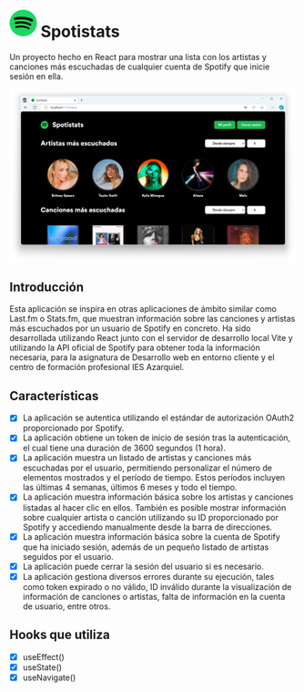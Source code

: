 # ![logo][] Spotistats

Un proyecto hecho en React para mostrar una lista con los artistas y canciones más escuchadas de cualquier cuenta de Spotify que inicie sesión en ella. 

[logo]: https://raw.githubusercontent.com/DevSergio02/Spotistats/main/resources/logo.svg

<img src="/resources/screenshots/v1.png" width="850">

## Introducción 

Esta aplicación se inspira en otras aplicaciones de ámbito similar como Last.fm o Stats.fm, que muestran información sobre las canciones y artistas más escuchados por un usuario de Spotify en concreto. Ha sido desarrollada utilizando React junto con el servidor de desarrollo local Vite y utilizando la API oficial de Spotify para obtener toda la información necesaria, para la asignatura de Desarrollo web en entorno cliente y el centro de formación profesional IES Azarquiel. 

## Características

- [x] La aplicación se autentica utilizando el estándar de autorización OAuth2 proporcionado por Spotify.
- [x] La aplicación obtiene un token de inicio de sesión tras la autenticación, el cual tiene una duración de 3600 segundos (1 hora).
- [x] La aplicación muestra un listado de artistas y canciones más escuchadas por el usuario, permitiendo personalizar el número de elementos mostrados y el período de tiempo. Estos períodos incluyen las últimas 4 semanas, últimos 6 meses y todo el tiempo.
- [x] La aplicación muestra información básica sobre los artistas y canciones listadas al hacer clic en ellos. También es posible mostrar información sobre cualquier artista o canción utilizando su ID proporcionado por Spotify y accediendo manualmente desde la barra de direcciones.
- [x] La aplicación muestra información básica sobre la cuenta de Spotify que ha iniciado sesión, además de un pequeño listado de artistas seguidos por el usuario.
- [x] La aplicación puede cerrar la sesión del usuario si es necesario.
- [x] La aplicación gestiona diversos errores durante su ejecución, tales como token expirado o no válido, ID inválido durante la visualización de información de canciones o artistas, falta de información en la cuenta de usuario, entre otros.

## Hooks que utiliza
- [x] useEffect()
- [x] useState()
- [x] useNavigate()
